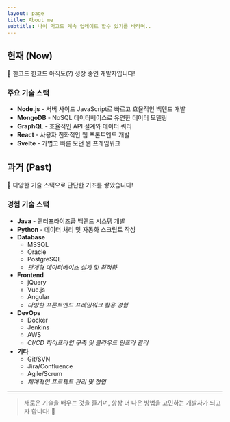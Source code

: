 ```yaml
---
layout: page
title: About me
subtitle: 나이 먹고도 계속 업데이트 할수 있기를 바라며..
---
```


## 현재 (Now)

🚀 한코드 한코드 아직도(?) 성장 중인 개발자입니다!

### 주요 기술 스택

- **Node.js** - 서버 사이드 JavaScript로 빠르고 효율적인 백엔드 개발
- **MongoDB** - NoSQL 데이터베이스로 유연한 데이터 모델링
- **GraphQL** - 효율적인 API 설계와 데이터 쿼리
- **React** - 사용자 친화적인 웹 프론트엔드 개발
- **Svelte** - 가볍고 빠른 모던 웹 프레임워크

## 과거 (Past)

💪 다양한 기술 스택으로 단단한 기초를 쌓았습니다!

### 경험 기술 스택

- **Java** - 엔터프라이즈급 백엔드 시스템 개발
- **Python** - 데이터 처리 및 자동화 스크립트 작성
- **Database**
  - MSSQL
  - Oracle
  - PostgreSQL
  - _관계형 데이터베이스 설계 및 최적화_
- **Frontend**
  - jQuery
  - Vue.js
  - Angular
  - _다양한 프론트엔드 프레임워크 활용 경험_
- **DevOps**
  - Docker
  - Jenkins
  - AWS
  - _CI/CD 파이프라인 구축 및 클라우드 인프라 관리_
- **기타**
  - Git/SVN
  - Jira/Confluence
  - Agile/Scrum
  - _체계적인 프로젝트 관리 및 협업_

---

> 새로운 기술을 배우는 것을 즐기며,
> 항상 더 나은 방법을 고민하는 개발자가 되고자 합니다! 🌱
